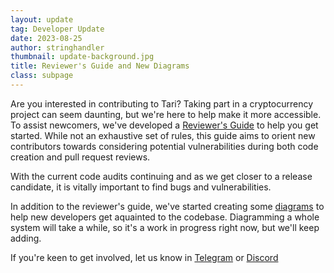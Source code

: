 ```yaml
---
layout: update
tag: Developer Update
date: 2023-08-25
author: stringhandler
thumbnail: update-background.jpg
title: Reviewer's Guide and New Diagrams
class: subpage
---
```


Are you interested in contributing to Tari? Taking part in a cryptocurrency project can seem daunting, but we're here to help make it more accessible. To assist newcomers, we've developed a  [Reviewer's Guide](https://github.com/tari-project/tari/pull/5664) to help you get started. While not an exhaustive set of rules, this guide aims to orient new contributors towards considering potential vulnerabilities during both code creation and pull request reviews.

With the current code audits continuing and as we get closer to a release candidate, it is vitally important to find bugs and vulnerabilities.

In addition to the reviewer's guide, we've started creating some [diagrams](https://github.com/tari-project/tari/pull/5651) to help new developers get aquainted to the codebase. Diagramming a whole system will take a while, so it's a work in progress right now, but we'll keep adding.

If you're keen to get involved, let us know in [Telegram](https://t.me/tariproject) or [Discord](https://discord.gg/SGvXEuMDwS)